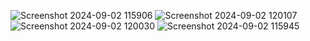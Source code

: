 ![Screenshot 2024-09-02 115906](https://github.com/user-attachments/assets/18b5257b-78db-4688-bbe6-d48290473967)
![Screenshot 2024-09-02 120107](https://github.com/user-attachments/assets/57bf12aa-8399-4c30-8a72-62994670e5c6)
![Screenshot 2024-09-02 120030](https://github.com/user-attachments/assets/24fcea74-f9e4-42c2-8552-820a86f90653)
![Screenshot 2024-09-02 115945](https://github.com/user-attachments/assets/1e9262aa-2a27-441b-85dc-c88f14dfaf32)
